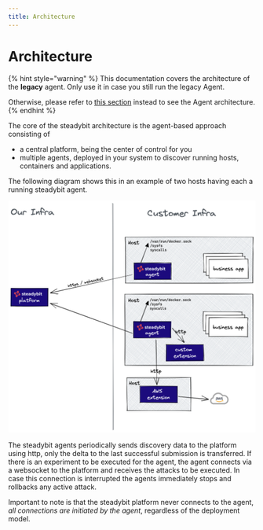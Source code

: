 ```yaml
---
title: Architecture
---
```


# Architecture
{% hint style="warning" %}
This documentation covers the architecture of the **legacy** agent.
Only use it in case you still run the legacy Agent.

Otherwise, please refer to [this section](/install-and-configure/install-outpost-agent/outpost-agent-architecture.md) instead to see the Agent architecture.
{% endhint %}

The core of the steadybit architecture is the agent-based approach consisting of

* a central platform, being the center of control for you
* multiple agents, deployed in your system to discover running hosts, containers and applications.

The following diagram shows this in an example of two hosts having each a running steadybit agent.

![steadybit architecture](../../.gitbook/assets/architecture.png)

The steadybit agents periodically sends discovery data to the platform using http, only the delta to the last successful submission is transferred. If there is an experiment to be executed for the agent, the agent connects via a websocket to the platform and receives the attacks to be executed. In case this connection is interrupted the agents immediately stops and rollbacks any active attack.

Important to note is that the steadybit platform never connects to the agent, _all connections are initiated by the agent_, regardless of the deployment model.
